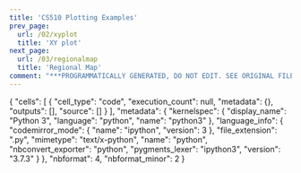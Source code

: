 ```yaml
---
title: 'CS510 Plotting Examples'
prev_page:
  url: /02/xyplot
  title: 'XY plot'
next_page:
  url: /03/regionalmap
  title: 'Regional Map'
comment: "***PROGRAMMATICALLY GENERATED, DO NOT EDIT. SEE ORIGINAL FILES IN /content***"
---
```

{
 "cells": [
  {
   "cell_type": "code",
   "execution_count": null,
   "metadata": {},
   "outputs": [],
   "source": []
  }
 ],
 "metadata": {
  "kernelspec": {
   "display_name": "Python 3",
   "language": "python",
   "name": "python3"
  },
  "language_info": {
   "codemirror_mode": {
    "name": "ipython",
    "version": 3
   },
   "file_extension": ".py",
   "mimetype": "text/x-python",
   "name": "python",
   "nbconvert_exporter": "python",
   "pygments_lexer": "ipython3",
   "version": "3.7.3"
  }
 },
 "nbformat": 4,
 "nbformat_minor": 2
}
